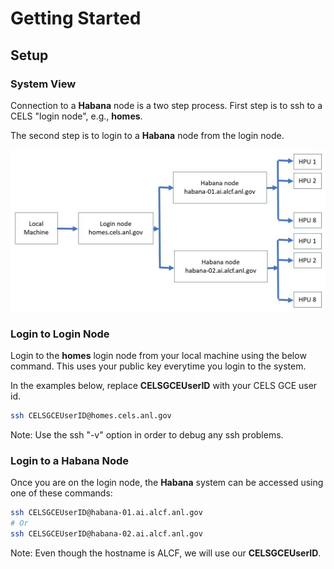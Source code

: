 # Getting Started

## Setup

### System View

Connection to a **Habana** node is a two step process.
First step is to ssh to a CELS "login node", e.g., **homes**.

The second step is to login to a **Habana** node from the login node.

![Habana System View](Log_in_CELS.jpg "Habana System View")

### Login to Login Node

Login to the **homes** login node from your local machine using the below command. This uses your public key everytime you login to the system.

In the examples below, replace **CELSGCEUserID** with your CELS GCE user id.

```bash
ssh CELSGCEUserID@homes.cels.anl.gov
```

Note: Use the ssh "-v" option in order to debug any ssh problems.

### Login to a Habana Node

Once you are on the login node, the **Habana** system can be accessed using one of these commands:

```bash
ssh CELSGCEUserID@habana-01.ai.alcf.anl.gov
# Or
ssh CELSGCEUserID@habana-02.ai.alcf.anl.gov
```

Note: Even though the hostname is ALCF, we will use our **CELSGCEUserID**.
